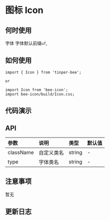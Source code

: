 # 图标 Icon

## 何时使用
字体
字体默认前缀`uf`,

## 如何使用

```
import { Icon } from 'tinper-bee';

or

import Icon from 'bee-icon';
import bee-icon/build/Icon.css;

```

## 代码演示

## API

|参数|说明|类型|默认值|
|:--|:---|:--|:---|
|className|自定义类名|string|-|
|type|字体类名|string|-|


## 注意事项

暂无

## 更新日志
